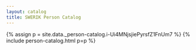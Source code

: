 ```yaml
---
layout: catalog
title: SWERIK Person Catalog
---
```

{% assign p = site.data._person-catalog.i-Ui4MNjsjiePyrsfZ1FnUm7 %}
{% include person-catalog.html p=p %}


